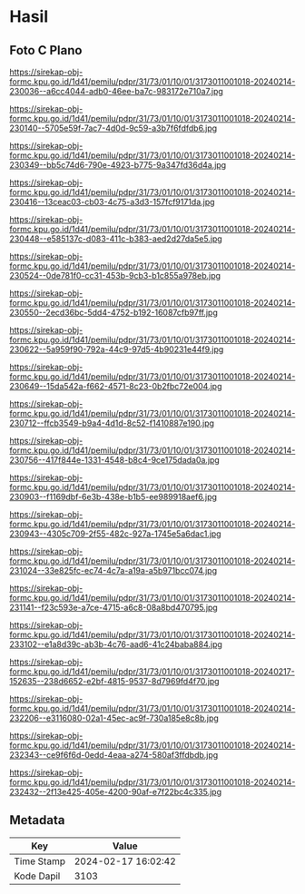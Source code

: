 # Hasil

## Foto C Plano

https://sirekap-obj-formc.kpu.go.id/1d41/pemilu/pdpr/31/73/01/10/01/3173011001018-20240214-230036--a6cc4044-adb0-46ee-ba7c-983172e710a7.jpg

https://sirekap-obj-formc.kpu.go.id/1d41/pemilu/pdpr/31/73/01/10/01/3173011001018-20240214-230140--5705e59f-7ac7-4d0d-9c59-a3b7f6fdfdb6.jpg

https://sirekap-obj-formc.kpu.go.id/1d41/pemilu/pdpr/31/73/01/10/01/3173011001018-20240214-230349--bb5c74d6-790e-4923-b775-9a347fd36d4a.jpg

https://sirekap-obj-formc.kpu.go.id/1d41/pemilu/pdpr/31/73/01/10/01/3173011001018-20240214-230416--13ceac03-cb03-4c75-a3d3-157fcf9171da.jpg

https://sirekap-obj-formc.kpu.go.id/1d41/pemilu/pdpr/31/73/01/10/01/3173011001018-20240214-230448--e585137c-d083-411c-b383-aed2d27da5e5.jpg

https://sirekap-obj-formc.kpu.go.id/1d41/pemilu/pdpr/31/73/01/10/01/3173011001018-20240214-230524--0de781f0-cc31-453b-9cb3-b1c855a978eb.jpg

https://sirekap-obj-formc.kpu.go.id/1d41/pemilu/pdpr/31/73/01/10/01/3173011001018-20240214-230550--2ecd36bc-5dd4-4752-b192-16087cfb97ff.jpg

https://sirekap-obj-formc.kpu.go.id/1d41/pemilu/pdpr/31/73/01/10/01/3173011001018-20240214-230622--5a959f90-792a-44c9-97d5-4b90231e44f9.jpg

https://sirekap-obj-formc.kpu.go.id/1d41/pemilu/pdpr/31/73/01/10/01/3173011001018-20240214-230649--15da542a-f662-4571-8c23-0b2fbc72e004.jpg

https://sirekap-obj-formc.kpu.go.id/1d41/pemilu/pdpr/31/73/01/10/01/3173011001018-20240214-230712--ffcb3549-b9a4-4d1d-8c52-f1410887e190.jpg

https://sirekap-obj-formc.kpu.go.id/1d41/pemilu/pdpr/31/73/01/10/01/3173011001018-20240214-230756--417f844e-1331-4548-b8c4-9ce175dada0a.jpg

https://sirekap-obj-formc.kpu.go.id/1d41/pemilu/pdpr/31/73/01/10/01/3173011001018-20240214-230903--f1169dbf-6e3b-438e-b1b5-ee989918aef6.jpg

https://sirekap-obj-formc.kpu.go.id/1d41/pemilu/pdpr/31/73/01/10/01/3173011001018-20240214-230943--4305c709-2f55-482c-927a-1745e5a6dac1.jpg

https://sirekap-obj-formc.kpu.go.id/1d41/pemilu/pdpr/31/73/01/10/01/3173011001018-20240214-231024--33e825fc-ec74-4c7a-a19a-a5b971bcc074.jpg

https://sirekap-obj-formc.kpu.go.id/1d41/pemilu/pdpr/31/73/01/10/01/3173011001018-20240214-231141--f23c593e-a7ce-4715-a6c8-08a8bd470795.jpg

https://sirekap-obj-formc.kpu.go.id/1d41/pemilu/pdpr/31/73/01/10/01/3173011001018-20240214-233102--e1a8d39c-ab3b-4c76-aad6-41c24baba884.jpg

https://sirekap-obj-formc.kpu.go.id/1d41/pemilu/pdpr/31/73/01/10/01/3173011001018-20240217-152635--238d6652-e2bf-4815-9537-8d7969fd4f70.jpg

https://sirekap-obj-formc.kpu.go.id/1d41/pemilu/pdpr/31/73/01/10/01/3173011001018-20240214-232206--e3116080-02a1-45ec-ac9f-730a185e8c8b.jpg

https://sirekap-obj-formc.kpu.go.id/1d41/pemilu/pdpr/31/73/01/10/01/3173011001018-20240214-232343--ce9f6f6d-0edd-4eaa-a274-580af3ffdbdb.jpg

https://sirekap-obj-formc.kpu.go.id/1d41/pemilu/pdpr/31/73/01/10/01/3173011001018-20240214-232432--2f13e425-405e-4200-90af-e7f22bc4c335.jpg


## Metadata

| Key        | Value               |
| ---------- | ------------------- |
| Time Stamp | 2024-02-17 16:02:42 |
| Kode Dapil | 3103                |



